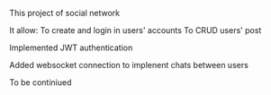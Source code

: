 This project of social network 

It allow:
    To create and login in users' accounts
    To CRUD users' post

Implemented JWT authentication

Added websocket connection to implenent chats between users

To be continiued
